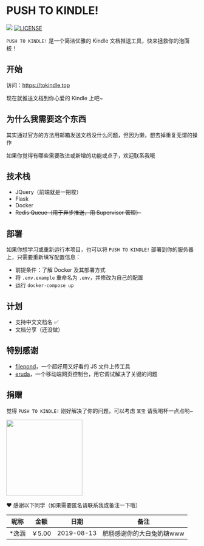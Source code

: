 # PUSH TO KINDLE!

![](<https://img.shields.io/badge/author-aneureka-orange.svg>) [![LICENSE](https://img.shields.io/badge/license-Anti%20996-blue.svg)](https://github.com/996icu/996.ICU/blob/master/LICENSE)

`PUSH TO KINDLE!` 是一个简洁优雅的 Kindle 文档推送工具，快来拯救你的泡面板！



## 开始

访问：https://tokindle.top

现在就推送文档到你心爱的 Kindle 上吧~



## 为什么我需要这个东西

其实通过官方的方法用邮箱发送文档没什么问题，但因为懒，想去掉重复无谓的操作

如果你觉得有哪些需要改进或新增的功能或点子，欢迎联系我哦



## 技术栈

- JQuery（前端就是一把梭）
- Flask
- Docker
- ~~Redis Queue（用于异步推送，用 Supervisor 管理）~~



## 部署

如果你想学习或重新运行本项目，也可以将 `PUSH TO KINDLE!` 部署到你的服务器上，只需要重新填写配置信息：

- 前提条件：了解 Docker 及其部署方式
- 将 `.env.example` 重命名为 `.env`，并修改为自己的配置
- 运行 `docker-compose up`



## 计划

- 支持中文文档名 ✅
- 文档分享（还没做）



## 特别感谢

- [filepond](https://github.com/pqina/filepond)，一个超好用又好看的 JS 文件上传工具
- [eruda](https://github.com/liriliri/eruda)，一个移动端网页控制台，用它调试解决了关键的问题



## 捐赠

觉得 `PUSH TO KINDLE!` 刚好解决了你的问题，可以考虑 `某宝` 请我喝杯一点点哟~

<img width="200px" src="https://i.loli.net/2019/04/07/5ca9ef413e986.jpg" />



❤️ 感谢以下同学（如果需要匿名请联系我或备注一下哦）

| 昵称  | 金额   | 日期       | 备注                      |
| ----- | ------ | ---------- | ------------------------- |
| *逸涵 | ￥5.00 | 2019-08-13 | 肥肠感谢你的大白兔奶糖www |



